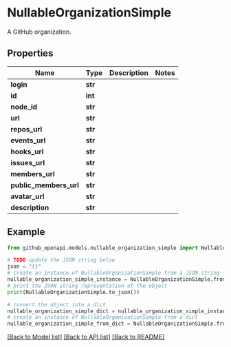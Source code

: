 # NullableOrganizationSimple

A GitHub organization.

## Properties

Name | Type | Description | Notes
------------ | ------------- | ------------- | -------------
**login** | **str** |  | 
**id** | **int** |  | 
**node_id** | **str** |  | 
**url** | **str** |  | 
**repos_url** | **str** |  | 
**events_url** | **str** |  | 
**hooks_url** | **str** |  | 
**issues_url** | **str** |  | 
**members_url** | **str** |  | 
**public_members_url** | **str** |  | 
**avatar_url** | **str** |  | 
**description** | **str** |  | 

## Example

```python
from github_openapi.models.nullable_organization_simple import NullableOrganizationSimple

# TODO update the JSON string below
json = "{}"
# create an instance of NullableOrganizationSimple from a JSON string
nullable_organization_simple_instance = NullableOrganizationSimple.from_json(json)
# print the JSON string representation of the object
print(NullableOrganizationSimple.to_json())

# convert the object into a dict
nullable_organization_simple_dict = nullable_organization_simple_instance.to_dict()
# create an instance of NullableOrganizationSimple from a dict
nullable_organization_simple_from_dict = NullableOrganizationSimple.from_dict(nullable_organization_simple_dict)
```
[[Back to Model list]](../README.md#documentation-for-models) [[Back to API list]](../README.md#documentation-for-api-endpoints) [[Back to README]](../README.md)


